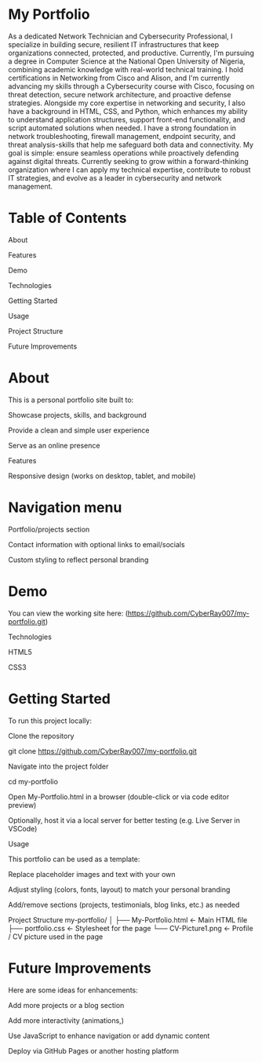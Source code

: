 # My Portfolio

As a dedicated Network Technician and Cybersecurity Professional, I specialize in building secure, resilient IT infrastructures that keep organizations connected, protected, and productive.
Currently, I'm pursuing a degree in Computer Science at the National Open University of Nigeria, combining academic knowledge with real-world technical training. I hold certifications in Networking from Cisco and Alison, and I'm currently advancing my skills through a Cybersecurity course with Cisco, focusing on threat detection, secure network architecture, and proactive defense strategies.
Alongside my core expertise in networking and security, I also have a background in HTML, CSS, and Python, which enhances my ability to understand application structures, support front-end functionality, and script automated solutions when needed.
I have a strong foundation in network troubleshooting, firewall management, endpoint security, and threat analysis-skills that help me safeguard both data and connectivity.
My goal is simple: ensure seamless operations while proactively defending against digital threats. Currently seeking to grow within a forward-thinking organization where I can apply my technical expertise, contribute to robust IT strategies, and evolve as a leader in cybersecurity and network management.


# Table of Contents

About

Features

Demo

Technologies

Getting Started

Usage

Project Structure

Future Improvements

# About

This is a personal portfolio site built to:

Showcase projects, skills, and background

Provide a clean and simple user experience

Serve as an online presence

Features

Responsive design (works on desktop, tablet, and mobile)

# Navigation menu

Portfolio/projects section

Contact information with optional links to email/socials

Custom styling to reflect personal branding

# Demo

You can view the working site here: (https://github.com/CyberRay007/my-portfolio.git)

Technologies

HTML5

CSS3

# Getting Started

To run this project locally:

Clone the repository

git clone https://github.com/CyberRay007/my-portfolio.git


Navigate into the project folder

cd my-portfolio


Open My-Portfolio.html in a browser (double-click or via code editor preview)

Optionally, host it via a local server for better testing (e.g. Live Server in VSCode)

Usage

This portfolio can be used as a template:

Replace placeholder images and text with your own

Adjust styling (colors, fonts, layout) to match your personal branding

Add/remove sections (projects, testimonials, blog links, etc.) as needed

Project Structure
my-portfolio/
│
├── My-Portfolio.html         ← Main HTML file
├── portfolio.css             ← Stylesheet for the page
└── CV-Picture1.png           ← Profile / CV picture used in the page

# Future Improvements

Here are some ideas for enhancements:

Add more projects or a blog section

Add more interactivity (animations,)

Use JavaScript to enhance navigation or add dynamic content

Deploy via GitHub Pages or another hosting platform
